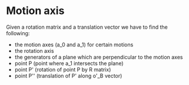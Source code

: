 # Motion axis
Given a rotation matrix and a translation vector we have to find the following:
- the motion axes (a_0 and a_1) for certain motions
- the rotation axis
- the generators of a plane which are perpendicular to the motion axes
- point P (point where a_1 intersects the plane)
- point P' (rotation of point P by R matrix)
- point P'' (translation of P' along o'_B vector)
